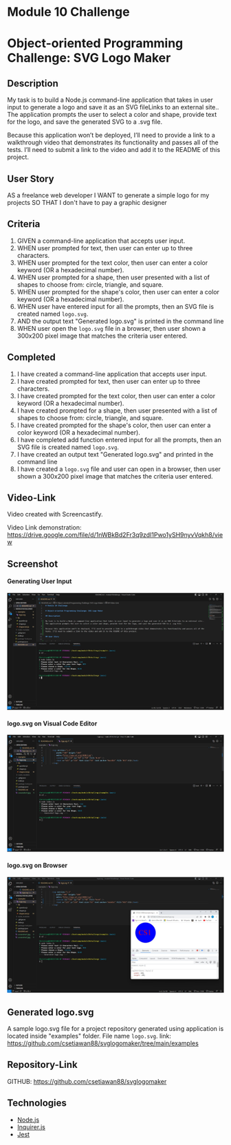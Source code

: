 # Module 10 Challenge

# Object-oriented Programming Challenge: SVG Logo Maker

## Description

My task is to build a Node.js command-line application that takes in user input to generate a logo and save it as an SVG fileLinks to an external site.. The application prompts the user to select a color and shape, provide text for the logo, and save the generated SVG to a .svg file.

Because this application won’t be deployed, I’ll need to provide a link to a walkthrough video that demonstrates its functionality and passes all of the tests. I’ll need to submit a link to the video and add it to the README of this project.

## User Story

AS a freelance web developer
I WANT to generate a simple logo for my projects
SO THAT I don't have to pay a graphic designer

## Criteria

1. GIVEN a command-line application that accepts user input.
2. WHEN user prompted for text, then user can enter up to three characters.
3. WHEN user prompted for the text color, then user can enter a color keyword (OR a hexadecimal number).
4. WHEN user prompted for a shape, then user presented with a list of shapes to choose from: circle, triangle, and square.
5. WHEN user prompted for the shape's color, then user can enter a color keyword (OR a hexadecimal number).
6. WHEN user have entered input for all the prompts, then an SVG file is created named `logo.svg`.
7. AND the output text "Generated logo.svg" is printed in the command line
8. WHEN user open the `logo.svg` file in a browser, then user shown a 300x200 pixel image that matches the criteria user entered.

## Completed

1. I have created a command-line application that accepts user input.
2. I have created prompted for text, then user can enter up to three characters.
3. I have created prompted for the text color, then user can enter a color keyword (OR a hexadecimal number).
4. I have created prompted for a shape, then user presented with a list of shapes to choose from: circle, triangle, and square.
5. I have created prompted for the shape's color, then user can enter a color keyword (OR a hexadecimal number).
6. I have completed add function entered input for all the prompts, then an SVG file is created named `logo.svg`.
7. I have created an output text "Generated logo.svg" and printed in the command line
8. I have created a `logo.svg` file and user can open in a browser, then user shown a 300x200 pixel image that matches the criteria user entered.

## Video-Link

Video created with Screencastify.

Video Link demonstration: https://drive.google.com/file/d/1nWBkBd2Fr3q9zdI1Pwo1ySH9nyvVqkh8/view

## Screenshot

#### Generating User Input

![Generating User Input](screenshot1.jpg)

#### logo.svg on Visual Code Editor

![logo.svg on Visual Code Editor](screenshot2.jpg)

#### logo.svg on Browser

![logo.svg on Browser](screenshot3.jpg)

## Generated logo.svg

A sample logo.svg file for a project repository generated using application is located inside "examples" folder. File name `logo.svg`.
link: https://github.com/csetiawan88/svglogomaker/tree/main/examples

## Repository-Link

GITHUB: https://github.com/csetiawan88/svglogomaker

## Technologies

- [Node.js](https://nodejs.org/)
- [Inquirer.js](https://www.npmjs.com/package/inquirer)
- [Jest](https://www.npmjs.com/package/jest)
